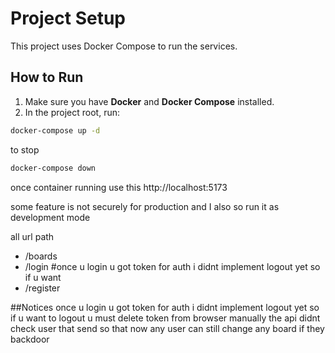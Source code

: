 # Project Setup

This project uses Docker Compose to run the services.

## How to Run

1. Make sure you have **Docker** and **Docker Compose** installed.
2. In the project root, run:

```bash
docker-compose up -d
```

to stop

```bash
docker-compose down
```

once container running
use this http://localhost:5173

some feature is not securely for production
and I also so run it as development mode

all url path
- /boards
- /login #once u login u got token for auth i didnt implement logout yet so if u want 
- /register

##Notices
once u login u got token for auth i didnt implement logout yet so if u want to logout u must delete token from browser manually
the api didnt check user that send so that now any user can still change any board if they backdoor
